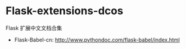 
Flask-extensions-dcos
========================

Flask 扩展中文文档合集

* Flask-Babel-cn: http://www.pythondoc.com/flask-babel/index.html

